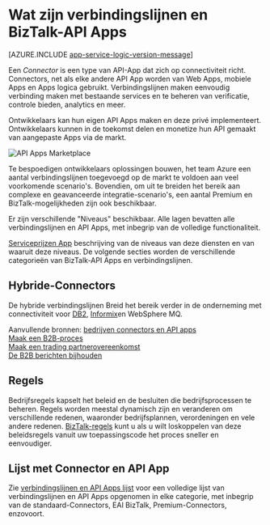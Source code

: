 <properties 
    pageTitle="Wat zijn verbindingslijnen en BizTalk-API Apps" 
    description="Meer informatie over API Apps, verbindingslijnen en BizTalk-API Apps" 
    services="logic-apps" 
    documentationCenter="" 
    authors="MandiOhlinger" 
    manager="erikre" 
    editor=""/>

<tags 
    ms.service="logic-apps" 
    ms.workload="integration" 
    ms.tgt_pltfrm="na" 
    ms.devlang="na" 
    ms.topic="get-started-article" 
    ms.date="09/01/2016" 
    ms.author="mandia"/>

# <a name="what-are-connectors-and-biztalk-api-apps"></a>Wat zijn verbindingslijnen en BizTalk-API Apps

[AZURE.INCLUDE [app-service-logic-version-message](../../includes/app-service-logic-version-message.md)]


Een *Connector* is een type van API-App dat zich op connectiviteit richt. Connectors, net als elke andere API App worden van Web Apps, mobiele Apps en Apps logica gebruikt. Verbindingslijnen maken eenvoudig verbinding maken met bestaande services en te beheren van verificatie, controle bieden, analytics en meer.

Ontwikkelaars kan hun eigen API Apps maken en deze privé implementeert. Ontwikkelaars kunnen in de toekomst delen en monetize hun API gemaakt van aangepaste Apps via de markt. 

![API Apps Marketplace](./media/app-service-logic-what-are-biztalk-api-apps/Marketplace.png)

Te bespoedigen ontwikkelaars oplossingen bouwen, het team Azure een aantal verbindingslijnen toegevoegd op de markt te voldoen aan veel voorkomende scenario's. Bovendien, om uit te breiden het bereik aan complexe en geavanceerde integratie-scenario's, een aantal Premium en BizTalk-mogelijkheden zijn ook beschikbaar.

Er zijn verschillende "Niveaus" beschikbaar. Alle lagen bevatten alle verbindingslijnen en API Apps, met inbegrip van de volledige functionaliteit.  

[Serviceprijzen App](https://azure.microsoft.com/pricing/details/app-service/) beschrijving van de niveaus van deze diensten en van waaruit deze niveaus. De volgende secties worden de verschillende categorieën van BizTalk-API Apps en verbindingslijnen.


## <a name="hybrid-connectors"></a>Hybride-Connectors 
De hybride verbindingslijnen Breid het bereik verder in de onderneming met connectiviteit voor [DB2](app-service-logic-connector-db2.md), [Informix](app-service-logic-connector-informix.md)en WebSphere MQ. 

Aanvullende bronnen: [bedrijven connectors en API apps](app-service-logic-b2b-connectors.md)  
[Maak een B2B-proces](app-service-logic-create-a-b2b-process.md)  
[Maak een trading partnerovereenkomst](app-service-logic-create-a-trading-partner-agreement.md)  
[De B2B berichten bijhouden](app-service-logic-track-b2b-messages.md)  


## <a name="rules"></a>Regels
Bedrijfsregels kapselt het beleid en de besluiten die bedrijfsprocessen te beheren. Regels worden meestal dynamisch zijn en veranderen om verschillende redenen, waaronder bedrijfsplannen, verordeningen en vele andere redenen. [BizTalk-regels](app-service-logic-use-biztalk-rules.md) kunt u als u wilt loskoppelen van deze beleidsregels vanuit uw toepassingscode het proces sneller en eenvoudiger.

## <a name="connector-and-api-app-list"></a>Lijst met Connector en API App
Zie [verbindingslijnen en API Apps lijst](app-service-logic-connectors-list.md) voor een volledige lijst van verbindingslijnen en API Apps opgenomen in elke categorie, met inbegrip van de standaard-Connectors, EAI BizTalk, Premium-Connectors, enzovoort.
 
